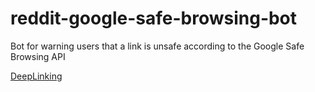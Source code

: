 # reddit-google-safe-browsing-bot
Bot for warning users that a link is unsafe according to the Google Safe Browsing API

[DeepLinking](campanionapp://)
